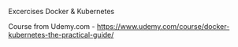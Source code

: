 Excercises Docker & Kubernetes

Course from Udemy.com - https://www.udemy.com/course/docker-kubernetes-the-practical-guide/
 